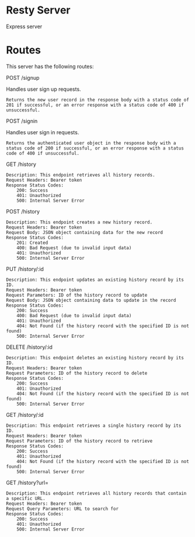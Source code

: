 # Resty Server
Express server 

# Routes

This server has the following routes:

POST /signup

Handles user sign up requests.

    Returns the new user record in the response body with a status code of 201 if successful, or an error response with a status code of 400 if unsuccessful.

POST /signin

Handles user sign in requests.

    Returns the authenticated user object in the response body with a status code of 200 if successful, or an error response with a status code of 400 if unsuccessful.

GET /history

    Description: This endpoint retrieves all history records.
    Request Headers: Bearer token
    Response Status Codes:
        200: Success
        401: Unauthorized
        500: Internal Server Error

POST /history

    Description: This endpoint creates a new history record.
    Request Headers: Bearer token
    Request Body: JSON object containing data for the new record
    Response Status Codes:
        201: Created
        400: Bad Request (due to invalid input data)
        401: Unauthorized
        500: Internal Server Error

PUT /history/:id

    Description: This endpoint updates an existing history record by its ID.
    Request Headers: Bearer token
    Request Parameters: ID of the history record to update
    Request Body: JSON object containing data to update in the record
    Response Status Codes:
        200: Success
        400: Bad Request (due to invalid input data)
        401: Unauthorized
        404: Not Found (if the history record with the specified ID is not found)
        500: Internal Server Error

DELETE /history/:id

    Description: This endpoint deletes an existing history record by its ID.
    Request Headers: Bearer token
    Request Parameters: ID of the history record to delete
    Response Status Codes:
        200: Success
        401: Unauthorized
        404: Not Found (if the history record with the specified ID is not found)
        500: Internal Server Error

GET /history/:id

    Description: This endpoint retrieves a single history record by its ID.
    Request Headers: Bearer token
    Request Parameters: ID of the history record to retrieve
    Response Status Codes:
        200: Success
        401: Unauthorized
        404: Not Found (if the history record with the specified ID is not found)
        500: Internal Server Error

GET /history?url=<url>

    Description: This endpoint retrieves all history records that contain a specific URL.
    Request Headers: Bearer token
    Request Query Parameters: URL to search for
    Response Status Codes:
        200: Success
        401: Unauthorized
        500: Internal Server Error